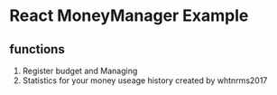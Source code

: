 React MoneyManager Example
==========================
## functions
1. Register budget and Managing
2. Statistics for your money useage history
created by whtnrms2017

